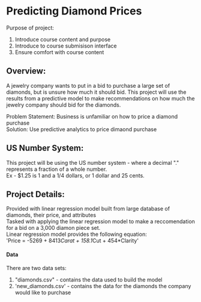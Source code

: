# Predicting Diamond Prices
Purpose of project:
1. Introduce course content and purpose
2. Introduce to course submisison interface
3. Ensure comfort with course content

## Overview:
A jewelry company wants to put in a bid to purchase a large set of diamonds, but is unsure how much it should bid. This project will use the results from a predictive model to make recommendations on how much the jewelry company should bid for the diamonds.

Problem Statement: Business is unfamiliar on how to price a diamond purchase  
Solution: Use predictive analytics to price dimaond purchase


## US Number System:
This project will be using the US number system - where a decimal "." represents a fraction of a whole number.  
Ex - $1.25 is 1 and a 1/4 dollars, or 1 dollar and 25 cents.


## Project Details:
Provided with linear regression model built from large database of diamonds, their price, and attributes  
Tasked with applying the linear regression model to make a reccomendation for a bid on a 3,000 diamon piece set.  
Linear regression model provides the following equation:  
  'Price = -5269 + 8413*Carat + 158.1*Cut + 454*Clarity'  

#### Data
There are two data sets:
1. "diamonds.csv" - contains the data used to build the model  
2. 'new_diamonds.csv' - contains the data for the diamonds the company would like to purchase  

